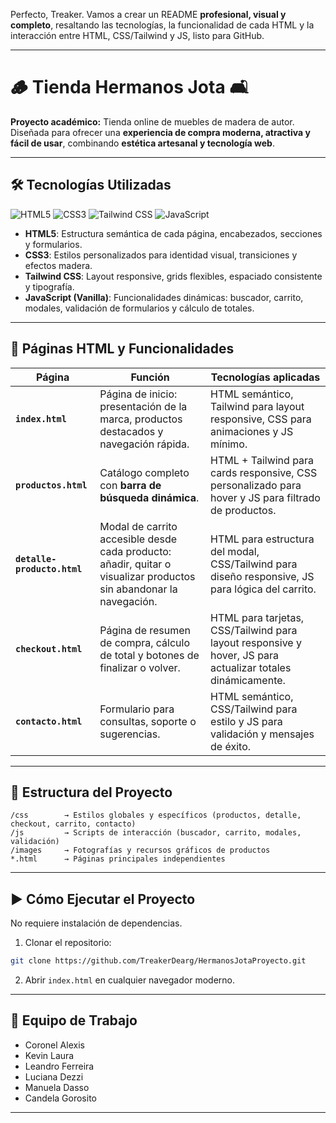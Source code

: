 Perfecto, Treaker. Vamos a crear un README **profesional, visual y completo**, resaltando las tecnologías, la funcionalidad de cada HTML y la interacción entre HTML, CSS/Tailwind y JS, listo para GitHub.

---

# 🪵 Tienda Hermanos Jota 🛋

**Proyecto académico:** Tienda online de muebles de madera de autor.
Diseñada para ofrecer una **experiencia de compra moderna, atractiva y fácil de usar**, combinando **estética artesanal y tecnología web**.

---

## 🛠 Tecnologías Utilizadas

![HTML5](https://img.shields.io/badge/HTML5-E34F26?style=flat\&logo=html5\&logoColor=white)
![CSS3](https://img.shields.io/badge/CSS3-1572B6?style=flat\&logo=css3\&logoColor=white)
![Tailwind CSS](https://img.shields.io/badge/TailwindCSS-38B2AC?style=flat\&logo=tailwind-css\&logoColor=white)
![JavaScript](https://img.shields.io/badge/JavaScript-F7DF1E?style=flat\&logo=javascript\&logoColor=black)

* **HTML5**: Estructura semántica de cada página, encabezados, secciones y formularios.
* **CSS3**: Estilos personalizados para identidad visual, transiciones y efectos madera.
* **Tailwind CSS**: Layout responsive, grids flexibles, espaciado consistente y tipografía.
* **JavaScript (Vanilla)**: Funcionalidades dinámicas: buscador, carrito, modales, validación de formularios y cálculo de totales.

---

## 📄 Páginas HTML y Funcionalidades

| Página                      | Función                                                                                                            | Tecnologías aplicadas                                                                                      |
| --------------------------- | ------------------------------------------------------------------------------------------------------------------ | ---------------------------------------------------------------------------------------------------------- |
| **`index.html`**            | Página de inicio: presentación de la marca, productos destacados y navegación rápida.                              | HTML semántico, Tailwind para layout responsive, CSS para animaciones y JS mínimo.                         |
| **`productos.html`**        | Catálogo completo con **barra de búsqueda dinámica**.                                                              | HTML + Tailwind para cards responsive, CSS personalizado para hover y JS para filtrado de productos.       |
| **`detalle-producto.html`** | Modal de carrito accesible desde cada producto: añadir, quitar o visualizar productos sin abandonar la navegación. | HTML para estructura del modal, CSS/Tailwind para diseño responsive, JS para lógica del carrito.           |
| **`checkout.html`**         | Página de resumen de compra, cálculo de total y botones de finalizar o volver.                                     | HTML para tarjetas, CSS/Tailwind para layout responsive y hover, JS para actualizar totales dinámicamente. |
| **`contacto.html`**         | Formulario para consultas, soporte o sugerencias.                                                                  | HTML semántico, CSS/Tailwind para estilo y JS para validación y mensajes de éxito.                         |

---

## 📁 Estructura del Proyecto

```
/css        → Estilos globales y específicos (productos, detalle, checkout, carrito, contacto)
/js         → Scripts de interacción (buscador, carrito, modales, validación)
/images     → Fotografías y recursos gráficos de productos
*.html      → Páginas principales independientes
```

---


## ▶ Cómo Ejecutar el Proyecto

No requiere instalación de dependencias.

1. Clonar el repositorio:

```bash
git clone https://github.com/TreakerDearg/HermanosJotaProyecto.git
```

2. Abrir `index.html` en cualquier navegador moderno.

---

## 👥 Equipo de Trabajo

* Coronel Alexis
* Kevin Laura
* Leandro Ferreira
* Luciana Dezzi
* Manuela Dasso
* Candela Gorosito

---
